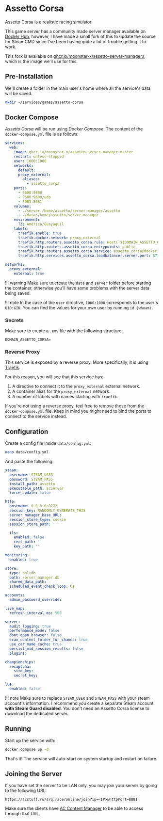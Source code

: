 # Assetto Corsa

[Assetto Corsa](https://store.steampowered.com/app/244210/Assetto_Corsa/) is a realistic racing simulator.

This game server has a community made server manager available on [Docker Hub](https://hub.docker.com/r/seejy/assetto-server-manager), however, I have made a small fork of this to update the source for SteamCMD since I've been having quite a lot of trouble getting it to work.

This fork is available on [ghcr.io/moonstar-x/assetto-server-managers](https://github.com/moonstar-x/assetto-server-manager/pkgs/container/assetto-server-manager), which is the image we'll use for this.

## Pre-Installation

We'll create a folder in the main user's home where all the service's data will be saved.

```bash
mkdir ~/services/games/assetto-corsa
```

## Docker Compose

*Assetto Corsa* will be run using *Docker Compose*. The content of the `docker-compose.yml` file is as follows:

```yaml
services:
  web:
    image: ghcr.io/moonstar-x/assetto-server-manager:master
    restart: unless-stopped
    user: 1000:1000
    networks:
      default:
      proxy_external:
        aliases:
          - assetto_corsa
    ports:
      - 9600:9600
      - 9600:9600/udp
      - 8081:8081
    volumes:
      - ./server:/home/assetto/server-manager/assetto
      - ./data:/home/assetto/server-manager
    environment:
      TZ: America/Guayaquil
    labels:
      traefik.enable: true
      traefik.docker.network: proxy_external
      traefik.http.routers.assetto_corsa.rule: Host(`${DOMAIN_ASSETTO_CORSA}`)
      traefik.http.routers.assetto_corsa.entrypoints: public
      traefik.http.routers.assetto_corsa.service: assetto_corsa@docker
      traefik.http.services.assetto_corsa.loadbalancer.server.port: 8772

networks:
  proxy_external:
    external: true
```

!!! warning
    Make sure to create the `data` and `server` folder before starting the container, otherwise you'll have some problems with the server data being saved.

!!! note
    In the case of the `user` directive, `1000:1000` corresponds to the user's `UID:GID`. You can find the values for your own user by running `id $whoami`.

### Secrets

Make sure to create a `.env` file with the following structure:

```text
DOMAIN_ASSETTO_CORSA=
```

### Reverse Proxy

This service is exposed by a reverse proxy. More specifically, it is using [Traefik](../networking/traefik.md).

For this reason, you will see that this service has:

1. A directive to connect it to the `proxy_external` external network.
2. A container alias for the `proxy_external` network.
3. A number of labels with names starting with `traefik`.

If you're not using a reverse proxy, feel free to remove these from the `docker-compose.yml` file.
Keep in mind you might need to bind the ports to connect to the service instead.

## Configuration

Create a config file inside `data/config.yml`:

```bash
nano data/config.yml
```

And paste the following:

```yaml
steam:
  username: STEAM_USER
  password: STEAM_PASS
  install_path: assetto
  executable_path: acServer
  force_update: false

http:
  hostname: 0.0.0.0:8772
  session_key: RANDOMLY_GENERATE_THIS
  server_manager_base_URL:
  session_store_type: cookie
  session_store_path: ''

  tls:
    enabled: false
    cert_path: ''
    key_path: ''

monitoring:
  enabled: true

store:
  type: boltdb
  path: server_manager.db
  shared_data_path:
  scheduled_event_check_loop: 0s

accounts:
  admin_password_override:

live_map:
  refresh_interval_ms: 500

server:
  audit_logging: true
  performance_mode: false
  dont_open_browser: false
  scan_content_folder_for_chanes: true
  use_car_name_cache: true
  persist_mid_session_results: false
  plugins:

championships:
  recaptcha:
    site_key:
    secret_key:

lua:
  enabled: false
```

!!! note
    Make sure to replace `STEAM_USER` and `STEAM_PASS` with your steam account's information. I recommend you create a separate Steam account **with Steam Guard disabled**. You don't need an Assetto Corsa license to download the dedicated server.

## Running

Start up the service with:

```bash
docker compose up -d
```

That's it! The service will auto-start on system startup and restart on failure.

## Joining the Server

If you have set the server to be LAN only, you may join your server by going to the following URL:

```text
https://acstuff.ru/s/q:race/online/join?ip=<IP>&httpPort=8081
```

Make sure the clients have [AC Content Manager](https://assettocorsa.club/content-manager.html) to be able to access through that URL.
